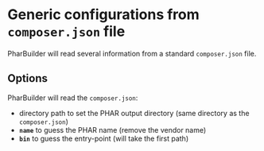 # Generic configurations from `composer.json` file

PharBuilder will read several information from a standard `composer.json` file.

## Options

PharBuilder will read the `composer.json`:
 - directory path to set the PHAR output directory (same directory as the `composer.json`)
 - **`name`** to guess the PHAR name (remove the vendor name)
 - **`bin`** to guess the entry-point (will take the first path)